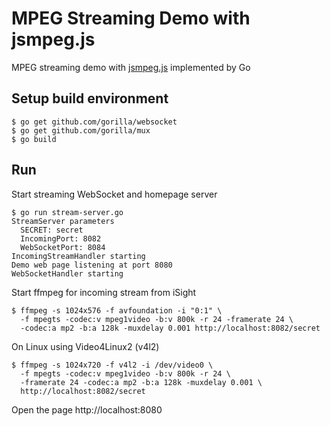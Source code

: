 MPEG Streaming Demo with jsmpeg.js
==================================

MPEG streaming demo with [jsmpeg.js](https://github.com/phoboslab/jsmpeg) implemented by Go

Setup build environment
-----------------------

```
$ go get github.com/gorilla/websocket
$ go get github.com/gorilla/mux
$ go build
```


Run
---

Start streaming WebSocket and homepage server
```
$ go run stream-server.go
StreamServer parameters
  SECRET: secret
  IncomingPort: 8082
  WebSocketPort: 8084
IncomingStreamHandler starting
Demo web page listening at port 8080
WebSocketHandler starting
```

Start ffmpeg for incoming stream from iSight
```
$ ffmpeg -s 1024x576 -f avfoundation -i "0:1" \
  -f mpegts -codec:v mpeg1video -b:v 800k -r 24 -framerate 24 \
  -codec:a mp2 -b:a 128k -muxdelay 0.001 http://localhost:8082/secret
```

On Linux using Video4Linux2 (v4l2)
```
$ ffmpeg -s 1024x720 -f v4l2 -i /dev/video0 \
  -f mpegts -codec:v mpeg1video -b:v 800k -r 24 \
  -framerate 24 -codec:a mp2 -b:a 128k -muxdelay 0.001 \
  http://localhost:8082/secret
```

Open the page http://localhost:8080
